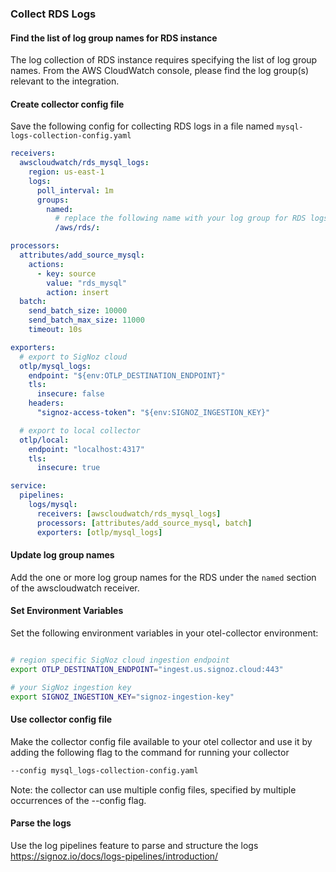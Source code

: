 ### Collect RDS Logs

#### Find the list of log group names for RDS instance

The log collection of RDS instance requires specifying the list of log group names. From the AWS CloudWatch console, please find the log group(s) relevant to the integration.

#### Create collector config file

Save the following config for collecting RDS logs in a file named `mysql-logs-collection-config.yaml`

```yaml
receivers:
  awscloudwatch/rds_mysql_logs:
    region: us-east-1
    logs:
      poll_interval: 1m
      groups:
        named:
          # replace the following name with your log group for RDS logs
          /aws/rds/:

processors:
  attributes/add_source_mysql:
    actions:
      - key: source
        value: "rds_mysql"
        action: insert
  batch:
    send_batch_size: 10000
    send_batch_max_size: 11000
    timeout: 10s

exporters:
  # export to SigNoz cloud
  otlp/mysql_logs:
    endpoint: "${env:OTLP_DESTINATION_ENDPOINT}"
    tls:
      insecure: false
    headers:
      "signoz-access-token": "${env:SIGNOZ_INGESTION_KEY}"

  # export to local collector
  otlp/local:
    endpoint: "localhost:4317"
    tls:
      insecure: true

service:
  pipelines:
    logs/mysql:
      receivers: [awscloudwatch/rds_mysql_logs]
      processors: [attributes/add_source_mysql, batch]
      exporters: [otlp/mysql_logs]
```

#### Update log group names

Add the one or more log group names for the RDS under the `named` section of the awscloudwatch receiver.

#### Set Environment Variables

Set the following environment variables in your otel-collector environment:

```bash

# region specific SigNoz cloud ingestion endpoint
export OTLP_DESTINATION_ENDPOINT="ingest.us.signoz.cloud:443"

# your SigNoz ingestion key
export SIGNOZ_INGESTION_KEY="signoz-ingestion-key"

```

#### Use collector config file

Make the collector config file available to your otel collector and use it by adding the following flag to the command for running your collector  
```bash
--config mysql_logs-collection-config.yaml
```  
Note: the collector can use multiple config files, specified by multiple occurrences of the --config flag.

#### Parse the logs

Use the log pipelines feature to parse and structure the logs https://signoz.io/docs/logs-pipelines/introduction/

